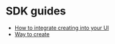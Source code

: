 # SDK guides


- [How to integrate creating into your UI](./accounts/integrate-creating-into-UI.md)
- [Way to create](./accounts/ways-to-create.md)
